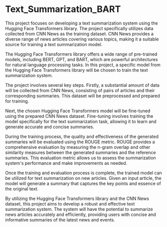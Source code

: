 # Text_Summarization_BART

This project focuses on developing a text summarization system using the Hugging Face Transformers library. The project specifically utilizes data collected from CNN News as the training dataset. CNN News provides a diverse range of news articles covering various topics, making it a suitable source for training a text summarization model.

The Hugging Face Transformers library offers a wide range of pre-trained models, including BERT, GPT, and BART, which are powerful architectures for natural language processing tasks. In this project, a specific model from the Hugging Face Transformers library will be chosen to train the text summarization system.

The project involves several key steps. Firstly, a substantial amount of data will be collected from CNN News, consisting of pairs of articles and their corresponding summaries. This dataset will be preprocessed and prepared for training.

Next, the chosen Hugging Face Transformers model will be fine-tuned using the prepared CNN News dataset. Fine-tuning involves training the model specifically for the text summarization task, allowing it to learn and generate accurate and concise summaries.

During the training process, the quality and effectiveness of the generated summaries will be evaluated using the ROUGE metric. ROUGE provides a comprehensive evaluation by measuring the n-gram overlap and other similarity measures between the generated summaries and the reference summaries. This evaluation metric allows us to assess the summarization system's performance and make improvements as needed.

Once the training and evaluation process is complete, the trained model can be utilized for text summarization on new articles. Given an input article, the model will generate a summary that captures the key points and essence of the original text.

By utilizing the Hugging Face Transformers library and the CNN News dataset, this project aims to develop a robust and effective text summarization system. The system will have the potential to summarize news articles accurately and efficiently, providing users with concise and informative summaries of the latest news and events.
